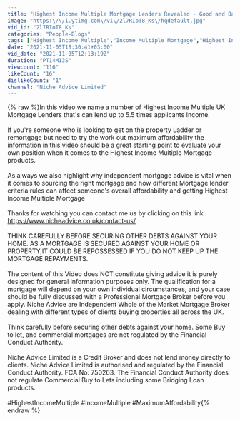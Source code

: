 ```yaml
---
title: "Highest Income Multiple Mortgage Lenders Revealed - Good and Bad Points"
image: "https:\/\/i.ytimg.com\/vi\/2l7RIoT8_Ks\/hqdefault.jpg"
vid_id: "2l7RIoT8_Ks"
categories: "People-Blogs"
tags: ["Highest Income Multiple","Income Multiple Mortgage","Highest Income Multiple Mortgage"]
date: "2021-11-05T18:30:41+03:00"
vid_date: "2021-11-05T12:13:19Z"
duration: "PT14M13S"
viewcount: "116"
likeCount: "16"
dislikeCount: "1"
channel: "Niche Advice Limited"
---
```

{% raw %}In this video we name a number of Highest Income Multiple UK Mortgage Lenders that's can lend up to 5.5 times applicants Income. <br /><br />If you're someone who is looking to get on the property Ladder or remortgage but need to try the work out maximum affordability the information in this video should be a great starting point to evaluate your own position when it comes to the Highest Income Multiple Mortgage products.<br /><br />As always we also highlight why independent mortgage advice is vital when it comes to sourcing the right mortgage and how different Mortgage lender criteria rules can affect someone's overall affordability and getting Highest Income Multiple Mortgage<br /><br />Thanks for watching you can contact me us by clicking on this link <a rel="nofollow" target="blank" href="https://www.nicheadvice.co.uk/contact-us/">https://www.nicheadvice.co.uk/contact-us/</a><br /><br />THINK CAREFULLY BEFORE SECURING OTHER DEBTS AGAINST YOUR HOME. AS A MORTGAGE IS SECURED AGAINST YOUR HOME OR PROPERTY,IT COULD BE REPOSSESSED IF YOU DO NOT KEEP UP THE MORTGAGE REPAYMENTS.<br /><br />The content of this Video does NOT constitute giving advice it is purely designed for general information purposes only. The qualification for a mortgage will depend on your own individual circumstances, and your case should be fully discussed with a Professional Mortgage Broker before you apply. Niche Advice are Independent Whole of the Market Mortgage Broker dealing with different types of clients buying properties all across the UK.<br /><br />Think carefully before securing other debts against your home. Some Buy to let, and commercial mortgages are not regulated by the Financial Conduct Authority.  <br /><br />Niche Advice Limited is a Credit Broker and does not lend money directly to clients. Niche Advice Limited is authorised and regulated by the Financial Conduct Authority. FCA No: 750263. The Financial Conduct Authority does not regulate Commercial Buy to Lets including some Bridging Loan products.<br /><br />#HighestIncomeMultiple  #IncomeMultiple #MaximumAffordability{% endraw %}
